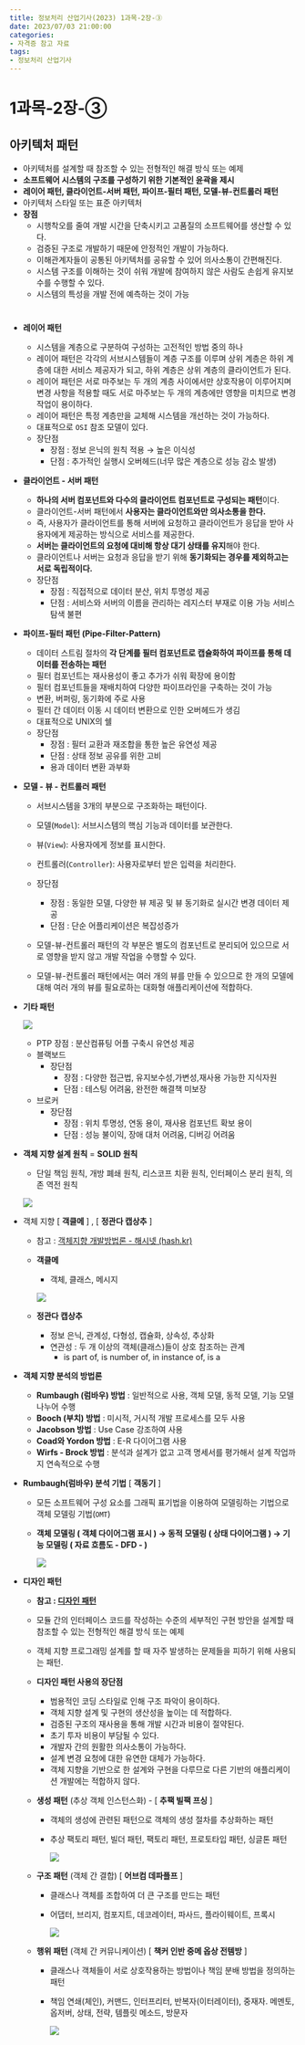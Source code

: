 ```yaml
---
title: 정보처리 산업기사(2023) 1과목-2장-③
date: 2023/07/03 21:00:00
categories:
- 자격증 참고 자료
tags:
- 정보처리 산업기사
---
```


# 1과목-2장-③

## 아키텍처 패턴

- 아키텍처를 설계할 때 참조할 수 있는 전형적인 해결 방식 또는 예제
- **소프트웨어 시스템의 구조를 구성하기 위한 기본적인 윤곽을 제시**
- **레이어 패턴, 클라이언트-서버 패턴, 파이프-필터 패턴, 모델-뷰-컨트롤러 패턴**
- 아키텍처 스타일 또는 표준 아키텍처
- **장점**
    - 시행착오를 줄여 개발 시간을 단축시키고 고품질의 소프트웨어를 생산할 수 있다.
    - 검증된 구조로 개발하기 때문에 안정적인 개발이 가능하다.
    - 이해관계자들이 공통된 아키텍처를 공유할 수 있어 의사소통이 간편해진다.
    - 시스템 구조를 이해하는 것이 쉬워 개발에 참여하지 않은 사람도 손쉽게 유지보수를 수행할 수 있다.
    - 시스템의 특성을 개발 전에 예측하는 것이 가능
#
- **레이어 패턴**
    - 시스템을 계층으로 구분하여 구성하는 고전적인 방법 중의 하나
    - 레이어 패턴은 각각의 서브시스템들이 계층 구조를 이루며 상위 계층은 하위 계층에 대한 서비스 제공자가 되고, 하위 계층은 상위 계층의 클라이언트가 된다.
    - 레이어 패턴은 서로 마주보는 두 개의 계층 사이에서만 상호작용이 이루어지며 변경 사항을 적용할 때도 서로 마주보는 두 개의 계층에만 영향을 미치므로 변경 작업이 용이하다.
    - 레이어 패턴은 특정 계층만을 교체해 시스템을 개선하는 것이 가능하다.
    - 대표적으로 `OSI` 참조 모델이 있다.
    - 장단점
        - 장점 : 정보 은닉의 원칙 적용 → 높은 이식성
        - 단점 : 추가적인 실행시 오버헤드(너무 많은 계층으로 성능 감소 발생)

- **클라이언트 - 서버 패턴**
    - **하나의 서버 컴포넌트와 다수의 클라이언트 컴포넌트로 구성되는 패턴**이다.
    - 클라이언트-서버 패턴에서 **사용자는 클라이언트와만 의사소통을 한다.**
    - 즉, 사용자가 클라이언트를 통해 서버에 요청하고 클라이언트가 응답을 받아 사용자에게 제공하는 방식으로 서비스를 제공한다.
    - **서버는 클라이언트의 요청에 대비해 항상 대기 상태를 유지**해야 한다.
    - 클라이언트나 서버는 요청과 응답을 받기 위해 **동기화되는 경우를 제외하고는 서로 독립적이다.**
    - 장단점
        - 장점 : 직접적으로 데이터 분산, 위치 투명성 제공
        - 단점 : 서비스와 서버의 이름을 관리하는 레지스터 부재로 이용 가능 서비스 탐색 불편

- **파이프-필터 패턴 (Pipe-Filter-Pattern)**
    - 데이터 스트림 절차의 **각 단계를 필터 컴포넌트로 캡슐화하여 파이프를 통해 데이터를 전송하는 패턴**
    - 필터 컴포넌트는 재사용성이 좋고 추가가 쉬워 확장에 용이함
    - 필터 컴포넌트들을 재배치하여 다양한 파이프라인을 구축하는 것이 가능
    - 변환, 버퍼링, 동기화에 주로 사용
    - 필터 간 데이터 이동 시 데이터 변환으로 인한 오버헤드가 생김
    - 대표적으로 UNIX의 쉘
    - 장단점
        - 장점 : 필터 교환과 재조합을 통한 높은 유연성 제공
        - 단점 : 상태 정보 공유를 위한 고비
        - 용과 데이터 변환 과부화

- **모델 - 뷰 - 컨트롤러 패턴**
    - 서브시스템을 3개의 부분으로 구조화하는 패턴이다.
    - 모델(`Model`): 서브시스템의 핵심 기능과 데이터를 보관한다.
    - 뷰(`View`): 사용자에게 정보를 표시한다.
    - 컨트롤러(`Controller`): 사용자로부터 받은 입력을 처리한다.
    - 장단점
        - 장점 : 동일한 모델, 다양한 뷰 제공 및 뷰 동기화로 실시간 변경 데이터 제공
        - 단점 : 단순 어플리케이션은 복잡성증가
    
    - 모델-뷰-컨트롤러 패턴의 각 부분은 별도의 컴포넌트로 분리되어 있으므로 서로 영향을 받지 않고 개발 작업을 수행할 수 있다.
    - 모델-뷰-컨트롤러 패턴에서는 여러 개의 뷰를 만들 수 있으므로 한 개의 모델에 대해 여러 개의 뷰를 필요로하는 대화형 애플리케이션에 적합하다.

- **기타 패턴**
    
    ![](/Images/2023/07/1과목-2장-③/Untitled.png)
    
    - PTP 장점 : 분산컴퓨팅 어플 구축시 유연성 제공
    - 블랙보드
        - 장단점
            - 장점 : 다양한 접근법, 유지보수성,가변성,재사용 가능한 지식자원
            - 단점 : 테스팅 어려움, 완전한 해결책 미보장
    - 브로커
        - 장단점
            - 장점 : 위치 투명성, 연동 용이, 재사용 컴포넌트 확보 용이
            - 단점 : 성능 불이익, 장애 대처 어려움, 디버깅 어려움

- **객체 지향 설계 원칙** = **SOLID 원칙**
    - 단일 책임 원칙, 개방 폐쇄 원칙, 리스코프 치환 원칙, 인터페이스 분리 원칙, 의존 역전 원칙
    
    ![](/Images/2023/07/1과목-2장-③/Untitled%201.png)
    

- 객체 지향 [ **객클메** ] , [ **정관다 캡상추** ] 
    - 참고 : [객체지향 개발방법론 - 해시넷 (hash.kr)](http://wiki.hash.kr/index.php/%EA%B0%9D%EC%B2%B4%EC%A7%80%ED%96%A5_%EA%B0%9C%EB%B0%9C%EB%B0%A9%EB%B2%95%EB%A1%A0#n)
    - **객클메**
        - 객체, 클래스, 메시지
        
        ![](/Images/2023/07/1과목-2장-③/Untitled%202.png)
        
    
    - **정관다 캡상추**
        - 정보 은닉, 관계성, 다형성, 캡슐화, 상속성, 추상화
        - 연관성 : 두 개 이상의 객체(클래스)들이 상호 참조하는 관계
            - is part of, is number of, in instance of, is a
            
- **객체 지향 분석의 방법론**
    - **Rumbaugh (럼바우) 방법** : 일반적으로 사용, 객체 모델, 동적 모델, 기능 모델 나누어 수행
    - **Booch (부치) 방법** : 미시적, 거시적 개발 프로세스를 모두 사용
    - **Jacobson 방법** : Use Case 강조하여 사용
    - **Coad와 Yordon 방법** : E-R 다이어그램 사용
    - **Wirfs - Brock 방법** : 분석과 설계가 없고 고객 명세서를 평가해서 설계 작업까지 연속적으로 수행
    
- **Rumbaugh(럼바우) 분석 기법** [ **객동기** ]
    - 모든 소프트웨어 구성 요소를 그래픽 표기법을 이용하여 모델링하는 기법으로 객체 모델링 기법(`OMT`)
    - **객체 모델링 ( 객체 다이어그램 표시 ) → 동적 모델링 ( 상태 다이어그램 ) → 기능 모델링 ( 자료 흐름도 - DFD - )**
        
        ![](/Images/2023/07/1과목-2장-③/Untitled%203.png)
        

- **디자인 패턴**
    - **참고 : [디자인 패턴](https://namu.wiki/w/%EB%94%94%EC%9E%90%EC%9D%B8%20%ED%8C%A8%ED%84%B4)**
    - 모듈 간의 인터페이스 코드를 작성하는 수준의 세부적인 구현 방안을 설계할 때 참조할 수 있는 전형적인 해결 방식 또는 예제
    - 객체 지향 프로그래밍 설계를 할 때 자주 발생하는 문제들을 피하기 위해 사용되는 패턴.
    - **디자인 패턴 사용의 장단점**
        - 범용적인 코딩 스타일로 인해 구조 파악이 용이하다.
        - 객체 지향 설계 및 구현의 생산성을 높이는 데 적합하다.
        - 검증된 구조의 재사용을 통해 개발 시간과 비용이 절약된다.
        - 초기 투자 비용이 부담될 수 있다.
        - 개발자 간의 원활한 의사소통이 가능하다.
        - 설계 변경 요청에 대한 유연한 대체가 가능하다.
        - 객체 지향을 기반으로 한 설계와 구현을 다루므로 다른 기반의 애플리케이션 개발에는 적합하지 않다.
        
    - **생성 패턴** (추상 객체 인스턴스화) - [ **추팩 빌팩 프싱** ]
        - 객체의 생성에 관련된 패턴으로 객체의 생성 절차를 추상화하는 패턴
        - 추상 팩토리 패턴, 빌더 패턴, 팩토리 패턴, 프로토타입 패턴, 싱글톤 패턴
            
            ![](/Images/2023/07/1과목-2장-③/Untitled%204.png)
            
        
    - **구조 패턴** (객체 간 결합) [ **어브컴 데파플프** ]
        - 클래스나 객체를 조합하여 더 큰 구조를 만드는 패턴
        - 어댑터, 브리지, 컴포지트, 데코레이터, 파사드, 플라이웨이트, 프록시
            
            ![](/Images/2023/07/1과목-2장-③/Untitled%205.png)
            
        
    - **행위 패턴** (객체 간 커뮤니케이션) [ **책커 인반 중메 옵상 전템방** ]
        - 클래스나 객체들이 서로 상호작용하는 방법이나 책임 분배 방법을 정의하는 패턴
        - 책임 연쇄(체인), 커맨드, 인터프리터, 반복자(이터레이터), 중재자. 메멘토, 옵저버, 상태, 전략, 템플릿 메소드, 방문자
            
            ![](/Images/2023/07/1과목-2장-③/Untitled%206.png)